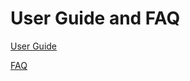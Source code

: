 # User Guide and FAQ


[User Guide](https://jones8mn.wixsite.com/2designit)


[FAQ](https://jones8mn.wixsite.com/2designit)
